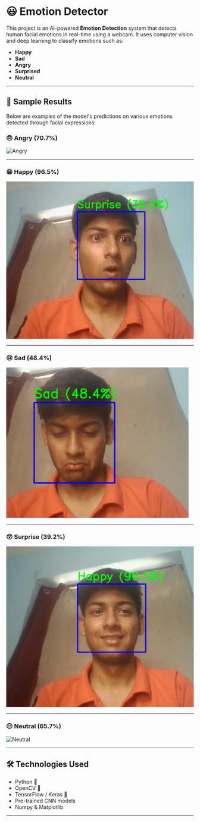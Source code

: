 # 😃 Emotion Detector

This project is an AI-powered **Emotion Detection** system that detects human facial emotions in real-time using a webcam. It uses computer vision and deep learning to classify emotions such as:

- **Happy**
- **Sad**
- **Angry**
- **Surprised**
- **Neutral**

---

## 📸 Sample Results

Below are examples of the model's predictions on various emotions detected through facial expressions:

### 😠 Angry (70.7%)
![Angry](./assets/Screenshot%202025-07-25%123238.png)

---

### 😀 Happy (96.5%)
![Happy](./assets/Screenshot%202025-07-25%20123037.png)

---

### 😢 Sad (48.4%)
![Sad](./assets/Screenshot%202025-07-25%20123100.png)

---

### 😲 Surprise (39.2%)
![Surprise](./assets/Screenshot%202025-07-25%20123137.png)

---

### 😐 Neutral (65.7%)
![Neutral]([./assets/Screenshot%202025-07-25%20123238.png](https://github.com/Shreshthbajpai/Emotion-Detector/blob/main/assets/Screenshot%202025-07-25%20122914.png))

---

## 🛠 Technologies Used

- Python 🐍
- OpenCV 📸
- TensorFlow / Keras 🧠
- Pre-trained CNN models
- Numpy & Matplotlib

---
